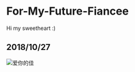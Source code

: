 # For-My-Future-Fiancee
Hi my sweetheart :)  

## 2018/10/27 



![爱你的佳](https://github.com/jcl2014/For-My-Future-Fiancee/blob/master/196824657580563062.jpg)
